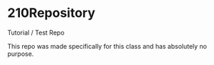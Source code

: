 # 210Repository
Tutorial / Test Repo

This repo was made specifically for this class and has absolutely no purpose.
